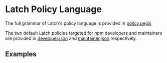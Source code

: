 # Latch Policy Language

The full grammar of Latch's policy language is provided in [policy.pegjs](https://github.com/elizabethwyss/Latch/blob/main/policy/policy.pegjs)

The two default Latch policies targeted for npm developers and maintainers are provided in [developer.json](https://github.com/elizabethwyss/Latch/blob/main/policy/developer.json) and [maintainer.json](https://github.com/elizabethwyss/Latch/blob/main/policy/maintainer.json) respectively.

## Examples

